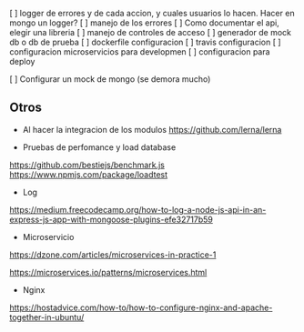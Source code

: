 [ ] logger de errores y de cada accion, y cuales usuarios lo hacen. Hacer en mongo un logger?
[ ] manejo de los errores
[ ] Como documentar el api, elegir una libreria
[ ] manejo de controles de acceso
[ ] generador de mock db o db de prueba
[ ] dockerfile configuracion
[ ] travis configuracion
[ ] configuracion microservicios para developmen
[ ] configuracion para deploy

[ ] Configurar un mock de mongo (se demora mucho)

## Otros

* Al hacer la integracion de los modulos
https://github.com/lerna/lerna


* Pruebas de perfomance y load database

https://github.com/bestiejs/benchmark.js
https://www.npmjs.com/package/loadtest


* Log

https://medium.freecodecamp.org/how-to-log-a-node-js-api-in-an-express-js-app-with-mongoose-plugins-efe32717b59

* Microservicio


https://dzone.com/articles/microservices-in-practice-1

https://microservices.io/patterns/microservices.html

* Nginx

https://hostadvice.com/how-to/how-to-configure-nginx-and-apache-together-in-ubuntu/